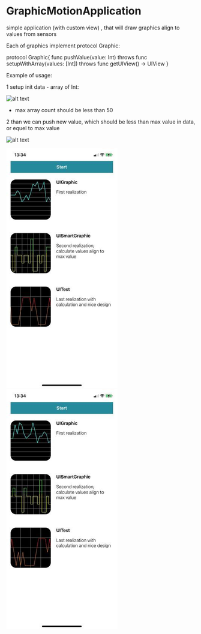 # GraphicMotionApplication
simple application (with custom view) , that will draw graphics align to values from sensors

Each of graphics implement protocol Graphic: 

protocol Graphic{
    func pushValue(value: Int) throws
    func setupWithArray(values: [Int]) throws
    func getUIView() -> UIView
}

Example of usage:

1 setup init data - array of Int:

![alt text](https://github.com/Icar05/GraphicMotionApplication/blob/master/setup.jpg) 

- max array count should be less than 50

2 than we can push new value, which should be less than max value in data, or equel to max value

![alt text](https://github.com/Icar05/GraphicMotionApplication/blob/master/push.jpg) 

![alt text](https://github.com/Icar05/GraphicMotionApplication/blob/master/graph_one.jpg) 
![alt text](https://github.com/Icar05/GraphicMotionApplication/blob/master/graph_two.jpg)
